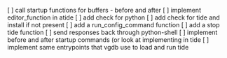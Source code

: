 [ ] call startup functions for buffers - before and after
[ ] implement editor_function in atide
[ ] add check for python
[ ] add check for tide and install if not present
[ ] add a run_config_command function
[ ] add a stop tide function
[ ] send responses back through python-shell 
[ ] implement before and after startup commands (or look at implementing in tide
[ ] implement same entrypoints that vgdb use to load and run tide
